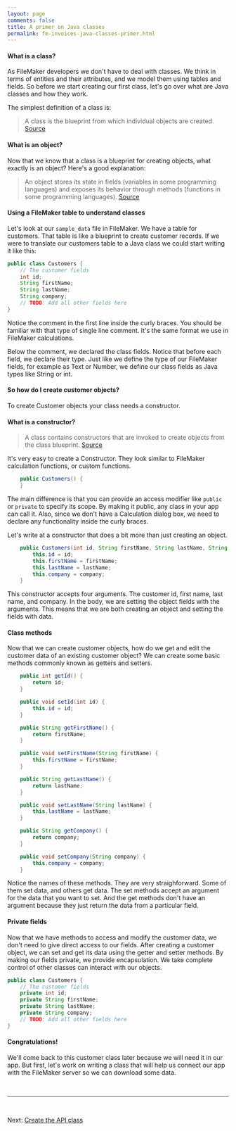 ```yaml
---
layout: page
comments: false
title: A primer on Java classes
permalink: fm-invoices-java-classes-primer.html
---
```



#### What is a class?

As FileMaker developers we don't have to deal with classes. We think in terms of entities and their attributes, and we model them using tables and fields. So before we start creating our first class, let's go over what are Java classes and how they work.

The simplest definition of a class is:

>A class is the blueprint from which individual objects are created.
>[Source](https://docs.oracle.com/javase/tutorial/java/concepts/class.html)

#### What is an object?

Now that we know that a class is a blueprint for creating objects, what exactly is an object? Here's a good explanation:

>An object stores its state in fields (variables in some programming languages) and exposes its behavior through methods (functions in some programming languages).
>[Source](https://docs.oracle.com/javase/tutorial/java/concepts/object.html)

#### Using a FileMaker table to understand classes

Let's look at our `sample_data` file in FileMaker. We have a table for customers. That table is like a blueprint to create customer records. If we were to translate our customers table to a Java class we could start writing it like this:

```java
public class Customers {
    // The customer fields
    int id;
    String firstName;
    String lastName;
    String company;
    // TODO: Add all other fields here
}
```
Notice the comment in the first line inside the curly braces. You should be familiar with that type of single line comment. It's the same format we use in FileMaker calculations.

Below the comment, we declared the class fields. Notice that before each field, we declare their type. Just like we define the type of our FileMaker fields, for example as Text or Number, we define our class fields as Java types like String or int.

#### So how do I create customer objects?

To create Customer objects your class needs a constructor.

#### What is a constructor?

>A class contains constructors that are invoked to create objects from the class blueprint.
>[Source](https://docs.oracle.com/javase/tutorial/java/javaOO/constructors.html)
>

It's very easy to create a Constructor. They look similar to FileMaker calculation functions, or custom functions.

```java
    public Customers() {
    }
```

The main difference is that you can provide an access modifier like `public` or `private` to specify its scope. By making it public, any class in your app can call it. Also, since we don't have a Calculation dialog box, we need to declare any functionality inside the curly braces.

Let's write at a constructor that does a bit more than just creating an object.

```java
    public Customers(int id, String firstName, String lastName, String company) {
        this.id = id;
        this.firstName = firstName;
        this.lastName = lastName;
        this.company = company;
    }
```
This constructor accepts four arguments. The customer id, first name, last name, and company. In the body, we are setting the object fields with the arguments. This means that we are both creating an object and setting the fields with data.

#### Class methods

Now that we can create customer objects, how do we get and edit the customer data of an existing customer object? We can create some basic methods commonly known as getters and setters.

```java
    public int getId() {
        return id;
    }

    public void setId(int id) {
        this.id = id;
    }

    public String getFirstName() {
        return firstName;
    }

    public void setFirstName(String firstName) {
        this.firstName = firstName;
    }

    public String getLastName() {
        return lastName;
    }

    public void setLastName(String lastName) {
        this.lastName = lastName;
    }

    public String getCompany() {
        return company;
    }

    public void setCompany(String company) {
        this.company = company;
    }
```

Notice the names of these methods. They are very straighforward. Some of them set data, and others get data. The set methods accept an argument for the data that you want to set. And the get methods don't have an argument because they just return the data from a particular field.

#### Private fields

Now that we have methods to access and modify the customer data, we don't need to give direct access to our fields. After creating a customer object, we can set and get its data using the getter and setter methods. By making our fields private, we provide encapsulation. We take complete control of other classes can interact with our objects.

```java
public class Customers {
    // The customer fields
    private int id;
    private String firstName;
    private String lastName;
    private String company;
    // TODO: Add all other fields here
}
```

#### Congratulations!

We'll come back to this customer class later because we will need it in our app. But first, let's work on writing a class that will help us connect our app with the FileMaker server so we can download some data.

<br/>
<hr/>
<br/>

Next: <a href="/fm-invoices-the-api-class.html">Create the API class</a>